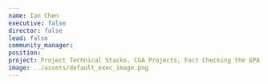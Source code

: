 ```yaml
---
name: Ian Chen
executive: false
director: false
lead: false
community_manager: 
position: 
project: Project Technical Stacks, CGA Projects, Fact Checking the EPA
image: ../assets/default_exec_image.png
---
```

